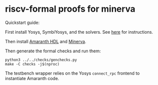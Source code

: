 
riscv-formal proofs for minerva
===============================

Quickstart guide:

First install Yosys, SymbiYosys, and the solvers. See
[here](http://symbiyosys.readthedocs.io/en/latest/install.html)
for instructions. 

Then install [Amaranth HDL](https://amaranth-lang.org/amaranth/latest/install.html)
and [Minerva](https://github.com/minerva-cpu/minerva).

Then generate the formal checks and run them:
```
python3 ../../checks/genchecks.py
make -C checks -j$(nproc)
```

The testbench wrapper relies on the Yosys `connect_rpc` frontend to instantiate Amaranth code.
